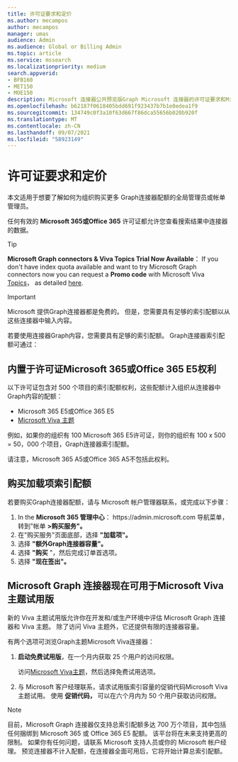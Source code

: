 ```yaml
---
title: 许可证要求和定价
ms.author: mecampos
author: mecampos
manager: umas
audience: Admin
ms.audience: Global or Billing Admin
ms.topic: article
ms.service: mssearch
ms.localizationpriority: medium
search.appverid:
- BFB160
- MET150
- MOE150
description: Microsoft 连接器公共预览版Graph Microsoft 连接器的许可证要求和Microsoft 搜索
ms.openlocfilehash: b62187f0618405bdd691f923437b7b1e0edea1f9
ms.sourcegitcommit: 134749c0f3a10f63d667f86dca55656b020b920f
ms.translationtype: MT
ms.contentlocale: zh-CN
ms.lasthandoff: 09/07/2021
ms.locfileid: "58923149"
---
```

<!---Previous ms.author: rusamai --->

# <a name="license-requirements-and-pricing"></a>许可证要求和定价

本文适用于想要了解如何为组织购买更多 Graph连接器配额的全局管理员或帐单管理员。

任何有效的 **Microsoft 365或Office 365** 许可证都允许您查看搜索结果中连接器的数据。

> [!TIP]
> **Microsoft Graph connectors & Viva Topics Trial Now Available**： If you don't have index quota available and want to try Microsoft Graph connectors now you can request a **Promo code** with Microsoft Viva [Topics](https://www.microsoft.com/microsoft-viva/topics?activetab=pivot:overviewtab)， as detailed [here](#microsoft-graph-connectors-now-available-with-microsoft-viva-topics-trial).

>[!IMPORTANT]
>Microsoft 提供Graph连接器都是免费的。 但是，您需要具有足够的索引配额以从这些连接器中输入内容。

若要使用连接器Graph内容，您需要具有足够的索引配额。 Graph连接器索引配额可通过：

## <a name="entitlement-built-into-microsoft-365-or-office-365-e5-licenses"></a>内置于许可证Microsoft 365或Office 365 E5权利

以下许可证包含对 500 个项目的索引配额权利，这些配额计入组织从连接器中Graph内容的配额：

* Microsoft 365 E5或Office 365 E5
* [Microsoft Viva 主题](https://www.microsoft.com/microsoft-viva/topics?activetab=pivot:overviewtab)

例如，如果你的组织有 100 Microsoft 365 E5许可证，则你的组织有 100 x 500 = 50，000 个项目，Graph连接器索引配额。

<!---Comment requested in PR#143--->
请注意，Microsoft 365 A5或Office 365 A5不包括此权利。

## <a name="purchase-of-add-on-index-quota"></a>购买加载项索引配额
若要购买Graph连接器配额，请与 Microsoft 帐户管理器联系，或完成以下步骤：

1. In the **Microsoft 365 管理中心**： https://<span>admin.microsoft.</span>com 导航菜单，转到"帐单 **>购买服务"。**
2. 在"购买服务"页面底部，选择 **"加载项"。**
3. 选择 **"额外Graph连接器容量"。**
4. 选择 **"购买** "，然后完成订单首选项。
5. 选择 **"现在签出"。**

## <a name="microsoft-graph-connectors-now-available-with-microsoft-viva-topics-trial"></a>Microsoft Graph 连接器现在可用于Microsoft Viva主题试用版
 新的 Viva 主题试用版允许你在开发和/或生产环境中评估 Microsoft Graph 连接器和 Viva 主题。 除了访问 Viva 主题外，它还提供有限的连接器容量。

有两个选项可浏览Graph主题Microsoft Viva连接器：

1. **启动免费试用版**，在一个月内获取 25 个用户的访问权限。

     访问[Microsoft Viva主题](https://www.microsoft.com/microsoft-viva/topics?activetab=pivot:overviewtab)，然后选择免费试用选项。

2. 与 Microsoft 客户经理联系，请求试用版索引容量的促销代码Microsoft Viva主题试用。 使用 **促销代码，** 可以在六个月内为 50 个用户获取访问权限。

> [!NOTE]
> 目前，Microsoft Graph 连接器仅支持总索引配额多达 700 万个项目，其中包括任何捆绑到 Microsoft 365 或 Office 365 E5 配额。 该平台将在未来支持更高的限制。 如果你有任何问题，请联系 Microsoft 支持人员或你的 Microsoft 帐户经理。
> 预览连接器不计入配额，在连接器全面可用后，它将开始计算总索引配额。
